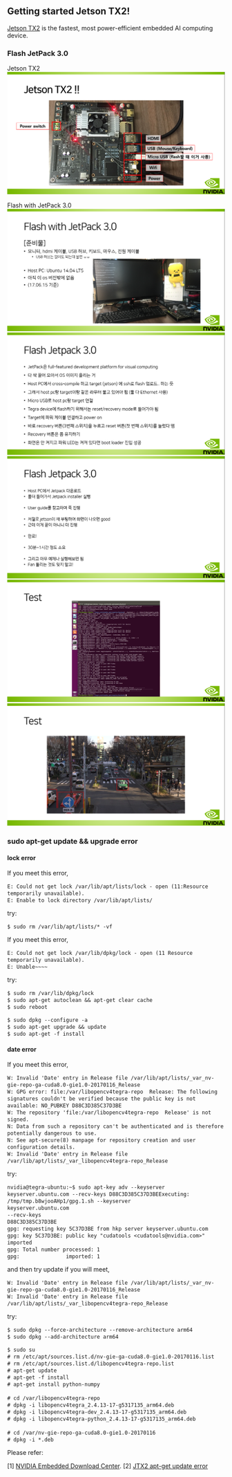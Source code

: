 ## Getting started Jetson TX2!

[Jetson TX2](http://elinux.org/Jetson_TX2) is the fastest, most power-efficient embedded AI computing device.

### Flash JetPack 3.0

Jetson TX2
![Jetson TX2](https://github.com/engelin/engelin.github.io/blob/master/images/Getting_started_JTX2_1.png?raw=true)

Flash with JetPack 3.0
![Flash with JetPack 3.0 (1)](https://github.com/engelin/engelin.github.io/blob/master/images/Getting_started_JTX2_2.png?raw=true)
![Flash with JetPack 3.0 (2)](https://github.com/engelin/engelin.github.io/blob/master/images/Getting_started_JTX2_3.png?raw=true)
![Flash with JetPack 3.0 (3)](https://github.com/engelin/engelin.github.io/blob/master/images/Getting_started_JTX2_4.png?raw=true)
![Flash with JetPack 3.0 (4)](https://github.com/engelin/engelin.github.io/blob/master/images/Getting_started_JTX2_5.png?raw=true)
![Flash with JetPack 3.0 (5)](https://github.com/engelin/engelin.github.io/blob/master/images/Getting_started_JTX2_6.png?raw=true)


### sudo apt-get update && upgrade error

#### lock error
If you meet this error,
```
E: Could not get lock /var/lib/apt/lists/lock - open (11:Resource temporarily unavailable).
E: Enable to lock directory /var/lib/apt/lists/
```
try:
```
$ sudo rm /var/lib/apt/lists/* -vf
```

If you meet this error,
```
E: Could not get lock /var/lib/dpkg/lock - open (11 Resource temporarily unavailable).
E: Unable~~~~
```
try:
```
$ sudo rm /var/lib/dpkg/lock
$ sudo apt-get autoclean && apt-get clear cache
$ sudo reboot
```

```
$ sudo dpkg --configure -a
$ sudo apt-get upgrade && update
$ sudo apt-get -f install
```

#### date error
If you meet this error,
```
W: Invalid 'Date' entry in Release file /var/lib/apt/lists/_var_nv-gie-repo-ga-cuda8.0-gie1.0-20170116_Release
W: GPG error: file:/var/libopencv4tegra-repo  Release: The following signatures couldn't be verified because the public key is not available: NO_PUBKEY D88C3D385C37D3BE
W: The repository 'file:/var/libopencv4tegra-repo  Release' is not signed.
N: Data from such a repository can't be authenticated and is therefore potentially dangerous to use.
N: See apt-secure(8) manpage for repository creation and user configuration details.
W: Invalid 'Date' entry in Release file /var/lib/apt/lists/_var_libopencv4tegra-repo_Release
```

try:
```
nvidia@tegra-ubuntu:~$ sudo apt-key adv --keyserver keyserver.ubuntu.com --recv-keys D88C3D385C37D3BEExecuting: /tmp/tmp.b8wjooAHp1/gpg.1.sh --keyserver
keyserver.ubuntu.com
--recv-keys
D88C3D385C37D3BE
gpg: requesting key 5C37D3BE from hkp server keyserver.ubuntu.com
gpg: key 5C37D3BE: public key "cudatools <cudatools@nvidia.com>" imported
gpg: Total number processed: 1
gpg:               imported: 1
```

and then try update if you will meet,
```
W: Invalid 'Date' entry in Release file /var/lib/apt/lists/_var_nv-gie-repo-ga-cuda8.0-gie1.0-20170116_Release
W: Invalid 'Date' entry in Release file /var/lib/apt/lists/_var_libopencv4tegra-repo_Release
```
try:
```
$ sudo dpkg --force-architecture --remove-architecture arm64
$ sudo dpkg --add-architecture arm64
```
```
$ sudo su
# rm /etc/apt/sources.list.d/nv-gie-ga-cuda8.0-gie1.0-20170116.list
# rm /etc/apt/sources.list.d/libopencv4tegra-repo.list 
# apt-get update
# apt-get -f install
# apt-get install python-numpy

# cd /var/libopencv4tegra-repo
# dpkg -i libopencv4tegra_2.4.13-17-g5317135_arm64.deb
# dpkg -i libopencv4tegra-dev_2.4.13-17-g5317135_arm64.deb
# dpkg -i libopencv4tegra-python_2.4.13-17-g5317135_arm64.deb

# cd /var/nv-gie-repo-ga-cuda8.0-gie1.0-20170116
# dpkg -i *.deb
```



Please refer:

[1] [NVIDIA Embedded Download Center](https://developer.nvidia.com/embedded/downloads).
[2] [JTX2 apt-get update error](https://devtalk.nvidia.com/default/topic/1002140/jetson-tx2/apt-get-update-errors/2)
